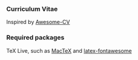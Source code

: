### Curriculum Vitae

Inspired by [Awesome-CV](https://github.com/posquit0/Awesome-CV)

### Required packages
TeX Live, such as [MacTeX](http://www.tug.org/mactex/mactex-download.html) and [latex-fontawesome](https://github.com/plorcupine/latex-fontawesome)